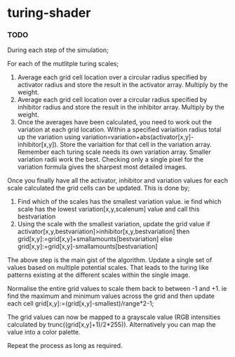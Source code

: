# turing-shader 

### TODO
During each step of the simulation;

For each of the mutlitple turing scales;
1. Average each grid cell location over a circular radius specified by activator radius and store the result in the activator array. Multiply by the weight.
2. Average each grid cell location over a circular radius specified by inhibitor radius and store the result in the inhibitor array. Multiply by the weight.
3. Once the averages have been calculated, you need to work out the variation at each grid location. Within a specified variaition radius total up the variation using variation=variation+abs(activator[x,y]-inhibitor[x,y]). Store the variaition for that cell in the variation array. Remember each turing scale needs its own variation array. Smaller variation radii work the best. Checking only a single pixel for the variation formula gives the sharpest most detailed images.

Once you finally have all the activator, inhibitor and variation values for each scale calculated the grid cells can be updated. This is done by;
1. Find which of the scales has the smallest variation value. ie find which scale has the lowest variation[x,y,scalenum] value and call this bestvariation
2. Using the scale with the smallest variation, update the grid value
if activator[x,y,bestvariation]>inhibitor[x,y,bestvariation] then
grid[x,y]:=grid[x,y]+smallamounts[bestvariation]
else
grid[x,y]:=grid[x,y]-smallamounts[bestvariation]

The above step is the main gist of the algorithm. Update a single set of values based on multiple potential scales. That leads to the turing like patterns existing at the different scales within the single image.

Normalise the entire grid values to scale them back to between -1 and +1. ie find the maximum and minimum values across the grid and then update each cell
grid[x,y]:=(grid[x,y]-smallest)/range*2-1;

The grid values can now be mapped to a grayscale value (RGB intensities calculated by trunc((grid[x,y]+1)/2*255)). Alternatively you can map the value into a color palette.

Repeat the process as long as required.
